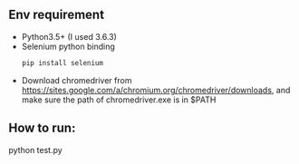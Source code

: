 
## Env requirement
* Python3.5+ (I used 3.6.3)
* Selenium python binding
  ```Bash
  pip install selenium
  ```
* Download chromedriver from
https://sites.google.com/a/chromium.org/chromedriver/downloads, and make sure the path of chromedriver.exe is in $PATH

## How to run:
python test.py
